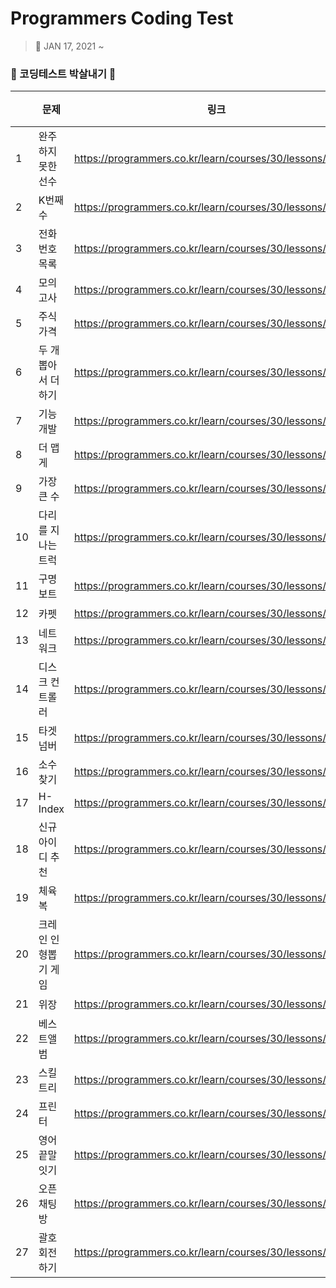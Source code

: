 # Programmers Coding Test
> 📅 JAN 17, 2021 ~

### 👊 코딩테스트 박살내기 👊

| |문제|링크|성공|
|------|---|---|---|
|1|완주하지 못한 선수|https://programmers.co.kr/learn/courses/30/lessons/42576|🟢|
|2|K번째 수|https://programmers.co.kr/learn/courses/30/lessons/42748|🟢|
|3|전화번호 목록|https://programmers.co.kr/learn/courses/30/lessons/42577|🟢|
|4|모의고사|https://programmers.co.kr/learn/courses/30/lessons/42840|🟢|
|5|주식가격|https://programmers.co.kr/learn/courses/30/lessons/42584|🟢|
|6|두 개 뽑아서 더하기|https://programmers.co.kr/learn/courses/30/lessons/68644|🟢|
|7|기능개발|https://programmers.co.kr/learn/courses/30/lessons/42586|🟢|
|8|더 맵게|https://programmers.co.kr/learn/courses/30/lessons/42626|🟢|
|9|가장 큰 수|https://programmers.co.kr/learn/courses/30/lessons/42746|🟢|
|10|다리를 지나는 트럭|https://programmers.co.kr/learn/courses/30/lessons/42583|🟢|
|11|구명보트|https://programmers.co.kr/learn/courses/30/lessons/42885|🟢|
|12|카펫|https://programmers.co.kr/learn/courses/30/lessons/42842|🟢|
|13|네트워크|https://programmers.co.kr/learn/courses/30/lessons/43162|🟢|
|14|디스크 컨트롤러|https://programmers.co.kr/learn/courses/30/lessons/42627|🔴|
|15|타겟 넘버|https://programmers.co.kr/learn/courses/30/lessons/43165|🟢|
|16|소수 찾기|https://programmers.co.kr/learn/courses/30/lessons/42839|🟢|
|17|H-Index|https://programmers.co.kr/learn/courses/30/lessons/42747|🟢|
|18|신규 아이디 추천|https://programmers.co.kr/learn/courses/30/lessons/72410|🟢|
|19|체육복|https://programmers.co.kr/learn/courses/30/lessons/42862|🟢|
|20|크레인 인형뽑기 게임|https://programmers.co.kr/learn/courses/30/lessons/64061|🟢|
|21|위장|https://programmers.co.kr/learn/courses/30/lessons/42578|🟢|
|22|베스트앨범|https://programmers.co.kr/learn/courses/30/lessons/42579|🟢|
|23|스킬트리|https://programmers.co.kr/learn/courses/30/lessons/49993|🟢|
|24|프린터|https://programmers.co.kr/learn/courses/30/lessons/42587|🟡|
|25|영어 끝말잇기|https://programmers.co.kr/learn/courses/30/lessons/12981|🟢|
|26|오픈채팅방|https://programmers.co.kr/learn/courses/30/lessons/42888|🟢|
|27|괄호 회전하기|https://programmers.co.kr/learn/courses/30/lessons/76502|🟢|